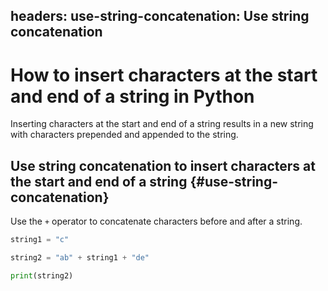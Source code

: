 headers:
  use-string-concatenation: Use string concatenation
---
# How to insert characters at the start and end of a string in Python
Inserting characters at the start and end of a string results in a new string with characters prepended and appended to the string.

## Use string concatenation to insert characters at the start and end of a string {#use-string-concatenation}
Use the `+` operator to concatenate characters before and after a string.
```python
string1 = "c"

string2 = "ab" + string1 + "de"

print(string2)
```
